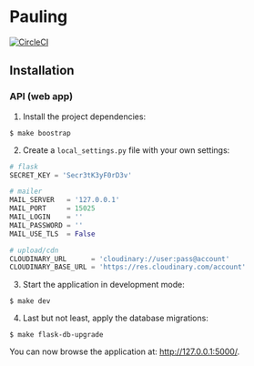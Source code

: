 Pauling
=======

[![CircleCI](https://circleci.com/gh/TailorDev/pauling/tree/master.svg?style=svg&circle-token=9df05dcadb0db10e2a6385385cbb62e1500a0e9f)](https://circleci.com/gh/TailorDev/pauling/tree/master)


## Installation

### API (web app)

1. Install the project dependencies:

```
$ make boostrap
```

2. Create a `local_settings.py` file with your own settings:

``` py
# flask
SECRET_KEY = 'Secr3tK3yF0rD3v'

# mailer
MAIL_SERVER   = '127.0.0.1'
MAIL_PORT     = 15025
MAIL_LOGIN    = ''
MAIL_PASSWORD = ''
MAIL_USE_TLS  = False

# upload/cdn
CLOUDINARY_URL      = 'cloudinary://user:pass@account'
CLOUDINARY_BASE_URL = 'https://res.cloudinary.com/account'
```

3. Start the application in development mode:

```
$ make dev
```

4. Last but not least, apply the database migrations:

```
$ make flask-db-upgrade
```

You can now browse the application at: http://127.0.0.1:5000/.
